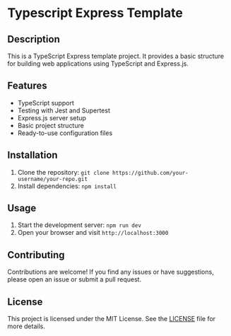 # Typescript Express Template

## Description

This is a TypeScript Express template project. It provides a basic structure for building web applications using TypeScript and Express.js.

## Features

- TypeScript support
- Testing with Jest and Supertest
- Express.js server setup
- Basic project structure
- Ready-to-use configuration files

## Installation

1. Clone the repository: `git clone https://github.com/your-username/your-repo.git`
2. Install dependencies: `npm install`

## Usage

1. Start the development server: `npm run dev`
2. Open your browser and visit `http://localhost:3000`

## Contributing

Contributions are welcome! If you find any issues or have suggestions, please open an issue or submit a pull request.

## License

This project is licensed under the MIT License. See the [LICENSE](LICENSE) file for more details.